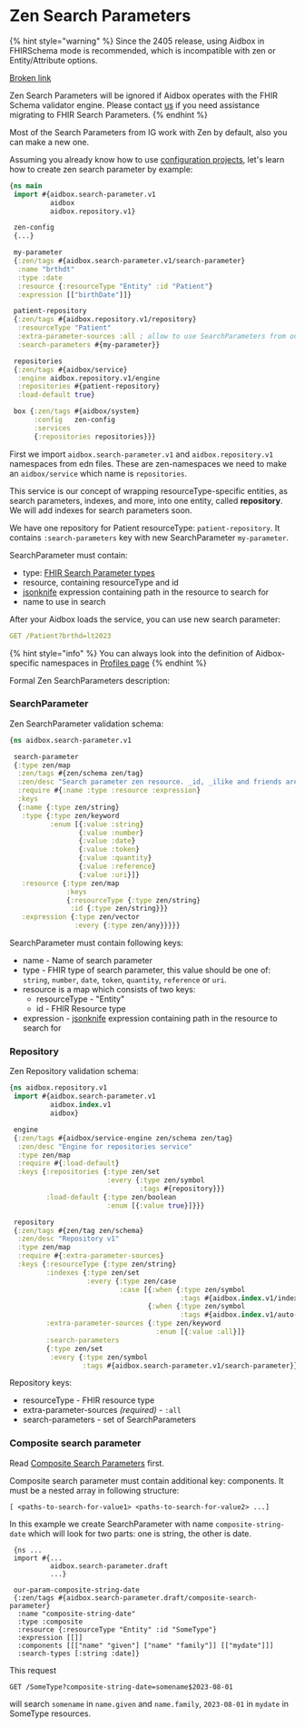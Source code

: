 # Zen Search Parameters

{% hint style="warning" %}
Since the 2405 release, using Aidbox in FHIRSchema mode is recommended, which is incompatible with zen or Entity/Attribute options.

[Broken link](broken-reference "mention")

Zen Search Parameters will be ignored if Aidbox operates with the FHIR Schema validator engine. Please contact [us](../../../overview/contact-us.md) if you need assistance migrating to FHIR Search Parameters.
{% endhint %}

Most of the Search Parameters from IG work with Zen by default, also you can make a new one.

Assuming you already know how to use [configuration projects](broken-reference), let's learn how to create zen search parameter by example:

```clojure
{ns main
 import #{aidbox.search-parameter.v1
          aidbox
          aidbox.repository.v1}

 zen-config
 {...}

 my-parameter
 {:zen/tags #{aidbox.search-parameter.v1/search-parameter}
  :name "brthdt"
  :type :date
  :resource {:resourceType "Entity" :id "Patient"}
  :expression [["birthDate"]]}

 patient-repository
 {:zen/tags #{aidbox.repository.v1/repository}
  :resourceType "Patient"
  :extra-parameter-sources :all ; allow to use SearchParameters from outside of repo
  :search-parameters #{my-parameter}}

 repositories
 {:zen/tags #{aidbox/service}
  :engine aidbox.repository.v1/engine
  :repositories #{patient-repository}
  :load-default true}

 box {:zen/tags #{aidbox/system}
      :config   zen-config
      :services
      {:repositories repositories}}}
```

First we import `aidbox.search-parameter.v1` and `aidbox.repository.v1` namespaces from edn files. These are zen-namespaces we need to make an `aidbox/service` which name is `repositories`.

This service is our concept of wrapping resourceType-specific entities, as search parameters, indexes, and more, into one entity, called **repository**. We will add indexes for search parameters soon.

We have one repository for Patient resourceType: `patient-repository`. It contains `:search-parameters` key with new SearchParameter `my-parameter`.

SearchParameter must contain:

* type: [FHIR Search Parameter types](broken-reference)
* resource, containing resourceType and id
* [jsonknife](zen-search-parameters.md#jsonpath-vs-jsonknife) expression containing path in the resource to search for
* name to use in search

After your Aidbox loads the service, you can use new search parameter:

```yaml
GET /Patient?brthd=lt2023
```

{% hint style="info" %}
You can always look into the definition of Aidbox-specific namespaces in [Profiles page](broken-reference)
{% endhint %}

Formal Zen SearchParameters description:

### SearchParameter

Zen SearchParameter validation schema:

```clojure
{ns aidbox.search-parameter.v1

 search-parameter
 {:type zen/map
  :zen/tags #{zen/schema zen/tag}
  :zen/desc "Search parameter zen resource. _id, _ilike and friends are still handled by Aidbox."
  :require #{:name :type :resource :expression}
  :keys
  {:name {:type zen/string}
   :type {:type zen/keyword
          :enum [{:value :string}
                 {:value :number}
                 {:value :date}
                 {:value :token}
                 {:value :quantity}
                 {:value :reference}
                 {:value :uri}]}
   :resource {:type zen/map
              :keys
              {:resourceType {:type zen/string}
               :id {:type zen/string}}}
   :expression {:type zen/vector
                :every {:type zen/any}}}}}
```

SearchParameter must contain following keys:

* name - Name of search parameter
* type - FHIR type of search parameter, this value should be one of: `string`, `number`, `date`, `token`, `quantity`, `reference` or `uri`.
* resource is a map which consists of two keys:
  * resourceType - "Entity"
  * id - FHIR Resource type
* expression - [jsonknife](zen-search-parameters.md#jsonpath-vs-jsonknife) expression containing path in the resource to search for

### Repository

Zen Repository validation schema:

```clojure
{ns aidbox.repository.v1
 import #{aidbox.search-parameter.v1
          aidbox.index.v1
          aidbox}

 engine
 {:zen/tags #{aidbox/service-engine zen/schema zen/tag}
  :zen/desc "Engine for repositories service"
  :type zen/map
  :require #{:load-default}
  :keys {:repositories {:type zen/set
                        :every {:type zen/symbol
                                :tags #{repository}}}
         :load-default {:type zen/boolean
                        :enum [{:value true}]}}}

 repository
 {:zen/tags #{zen/tag zen/schema}
  :zen/desc "Repository v1"
  :type zen/map
  :require #{:extra-parameter-sources}
  :keys {:resourceType {:type zen/string}
         :indexes {:type zen/set
                   :every {:type zen/case
                           :case [{:when {:type zen/symbol
                                          :tags #{aidbox.index.v1/index}}}
                                  {:when {:type zen/symbol
                                          :tags #{aidbox.index.v1/auto-index}}}]}}
         :extra-parameter-sources {:type zen/keyword 
                                    :enum [{:value :all}]}
         :search-parameters
         {:type zen/set
          :every {:type zen/symbol
                  :tags #{aidbox.search-parameter.v1/search-parameter}}}}}}

```

Repository keys:

* resourceType - FHIR resource type
* extra-parameter-sources _(required)_ - `:all`
* search-parameters - set of SearchParameters

### Composite search parameter

Read [Composite Search Parameters](broken-reference) first.

Composite search parameter must contain additional key: components. It must be a nested array in following structure:

```
[ <paths-to-search-for-value1> <paths-to-search-for-value2> ...]
```

In this example we create SearchParameter with name `composite-string-date` which will look for two parts: one is string, the other is date.

```
 {ns ...
 import #{...
          aidbox.search-parameter.draft
          ...}

 our-param-composite-string-date
 {:zen/tags #{aidbox.search-parameter.draft/composite-search-parameter}
  :name "composite-string-date"
  :type :composite
  :resource {:resourceType "Entity" :id "SomeType"}
  :expression [[]]
  :components [[["name" "given"] ["name" "family"]] [["mydate"]]]
  :search-types [:string :date]}
```

This request

```
GET /SomeType?composite-string-date=somename$2023-08-01
```

will search `somename` in `name.given` and `name.family`, `2023-08-01` in `mydate` in SomeType resources.
